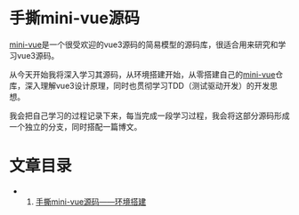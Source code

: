 # 手撕mini-vue源码

[mini-vue](https://github.com/cuixiaorui/mini-vue)是一个很受欢迎的vue3源码的简易模型的源码库，很适合用来研究和学习vue3源码。

从今天开始我将深入学习其源码，从环境搭建开始，从零搭建自己的[mini-vue](https://github.com/mini-vue)仓库，深入理解vue3设计原理，同时也贯彻学习TDD（测试驱动开发）的开发思想。

我会把自己学习的过程记录下来，每当完成一段学习过程，我会将这部分源码形成一个独立的分支，同时搭配一篇博文。

# 文章目录

- 1. [手撕mini-vue源码——环境搭建](/docs/env-setup/README.md)